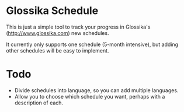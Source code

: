# Glossika Schedule
This is just a simple tool to track your progress in Glossika's (http://www.glossika.com) new schedules.

It currently only supports one schedule (5-month intensive), but adding other schedules will be easy to implement.

# Todo
- Divide schedules into language, so you can add multiple languages.
- Allow you to choose which schedule you want, perhaps with a description of each.
